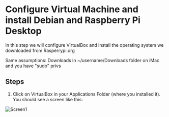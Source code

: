 # Configure Virtual Machine and install Debian and Raspberry Pi Desktop

In this step we will configure VirtualBox and install the operating system we downloaded from Rasperrypi.org

Same assumptions:  Downloads in ~/username/Downloads folder on iMac and you have "sudo" privs
## Steps

1.  Click on VirtualBox in your Applications Folder (where you installed it).  You should see a screen like this:

![Screen1](https://user-images.githubusercontent.com/26580126/33408691-d8fb3ee8-d545-11e7-8652-a250ed17de8e.png)

